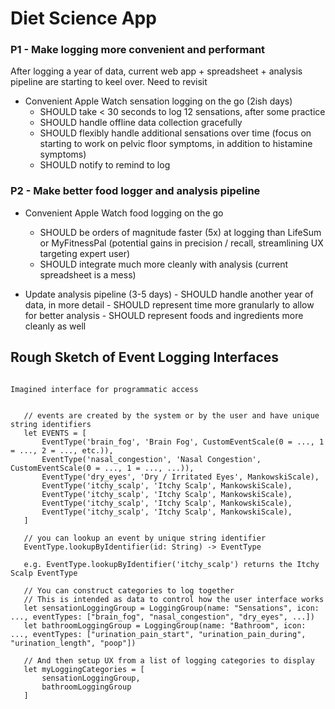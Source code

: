 # Diet Science App

### P1 - Make logging more convenient and performant

After logging a year of data, current web app + spreadsheet + analysis pipeline are starting to keel over.
Need to revisit

- Convenient Apple Watch sensation logging on the go (2ish days)
    - SHOULD take < 30 seconds to log 12 sensations, after some practice
    - SHOULD handle offline data collection gracefully
    - SHOULD flexibly handle additional sensations over time
      (focus on starting to work on pelvic floor symptoms, in addition to histamine symptoms)
    - SHOULD notify to remind to log

### P2 - Make better food logger and analysis pipeline

- Convenient Apple Watch food logging on the go
    - SHOULD be orders of magnitude faster (5x) at logging than LifeSum or MyFitnessPal
      (potential gains in precision / recall, streamlining UX targeting expert user)
    - SHOULD integrate much more cleanly with analysis
      (current spreadsheet is a mess)
      
- Update analysis pipeline (3-5 days)
      - SHOULD handle another year of data, in more detail
      - SHOULD represent time more granularly to allow for better analysis
      - SHOULD represent foods and ingredients more cleanly as well
      

##  Rough Sketch of Event Logging Interfaces

```

Imagined interface for programmatic access


   // events are created by the system or by the user and have unique string identifiers
   let EVENTS = [
       EventType('brain_fog', 'Brain Fog', CustomEventScale(0 = ..., 1 = ..., 2 = ..., etc.)),
       EventType('nasal_congestion', 'Nasal Congestion', CustomEventScale(0 = ..., 1 = ..., ...)),
       EventType('dry_eyes', 'Dry / Irritated Eyes', MankowskiScale),
       EventType('itchy_scalp', 'Itchy Scalp', MankowskiScale),
       EventType('itchy_scalp', 'Itchy Scalp', MankowskiScale),
       EventType('itchy_scalp', 'Itchy Scalp', MankowskiScale),
       EventType('itchy_scalp', 'Itchy Scalp', MankowskiScale),
   ]

   // you can lookup an event by unique string identifier
   EventType.lookupByIdentifier(id: String) -> EventType

   e.g. EventType.lookupByIdentifier('itchy_scalp') returns the Itchy Scalp EventType

   // You can construct categories to log together
   // This is intended as data to control how the user interface works
   let sensationLoggingGroup = LoggingGroup(name: "Sensations", icon: ..., eventTypes: ["brain_fog", "nasal_congestion", "dry_eyes", ...])
   let bathroomLoggingGroup = LoggingGroup(name: "Bathroom", icon: ..., eventTypes: ["urination_pain_start", "urination_pain_during", "urination_length", "poop"])

   // And then setup UX from a list of logging categories to display
   let myLoggingCategories = [
       sensationLoggingGroup,
       bathroomLoggingGroup
   ]

```
